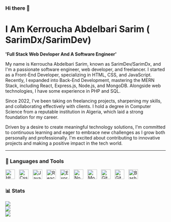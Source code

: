 ### Hi there 👋
# I Am Kerroucha Abdelbari Sarim ( SarimDx/SarimDev)

**'Full Stack Web Devloper And A Software Engineer'**

My name is Kerroucha Abdelbari Sarim, known as SarimDev/SarimDx, and I'm a passionate software engineer, web developer, and freelancer. I started as a Front-End Developer, specializing in HTML, CSS, and JavaScript. Recently, I expanded into Back-End Development, mastering the MERN Stack, including React, Express.js, Node.js, and MongoDB. Alongside web technologies, I have some experience in PHP and SQL.

Since 2022, I've been taking on freelancing projects, sharpening my skills, and collaborating effectively with clients. I hold a degree in Computer Science from a reputable institution in Algeria, which laid a strong foundation for my career.

Driven by a desire to create meaningful technology solutions, I'm committed to continuous learning and eager to embrace new challenges as I grow both personally and professionally. I'm excited about contributing to innovative projects and making a positive impact in the tech world.

---

### 🧰 Languages and Tools

<img align="left" alt="Html" width="30px" style="padding-right:10px;" src="https://cdn.jsdelivr.net/gh/devicons/devicon/icons/html5/html5-original-wordmark.svg" />

<img align="left" alt="Css" width="30px" style="padding-right:10px;"  
  src="https://cdn.jsdelivr.net/gh/devicons/devicon/icons/css3/css3-original-wordmark.svg" />

<img  align="left" alt="Javascript" width="30px" style="padding-right:10px;"
  src="https://cdn.jsdelivr.net/gh/devicons/devicon/icons/javascript/javascript-original.svg" />
          
<img align="left" alt="React" width="30px" style="padding-right:10px;"
  src="https://cdn.jsdelivr.net/gh/devicons/devicon/icons/react/react-original-wordmark.svg" />
                             
<img align="left" alt="Express.js" width="30px" style="padding-right:10px; background-color:white;"
  src="https://cdn.jsdelivr.net/gh/devicons/devicon/icons/express/express-original-wordmark.svg" />
         
           
          
<img align="left" alt="Node.js" width="30px" style="padding-right:10px;"
  src="https://cdn.jsdelivr.net/gh/devicons/devicon/icons/nodejs/nodejs-original-wordmark.svg" />
          
<img align="left" alt="MongoDb.js" width="30px" style="padding-right:10px;"
  src="https://cdn.jsdelivr.net/gh/devicons/devicon/icons/mongodb/mongodb-original-wordmark.svg" />
          
<img align="left" alt="Git" width="30px" style="padding-right:10px;" src="https://cdn.jsdelivr.net/gh/devicons/devicon/icons/git/git-original.svg" />

<img align="left" alt="GitHub" width="30px" style="padding-right:10px;" src="https://cdn.jsdelivr.net/gh/devicons/devicon/icons/github/github-original.svg" />

<img align="left" alt="Bash" width="30px" style="padding-right:10px;" src="https://cdn.jsdelivr.net/gh/devicons/devicon/icons/bash/bash-original.svg" />
<br />

#



### 📊 Stats

![](https://github-readme-stats.vercel.app/api?username=SarimDx&theme=github_dark&hide_border=false&include_all_commits=false&count_private=false)<br/>
![](https://github-readme-streak-stats.herokuapp.com/?user=SarimDx&theme=github_dark&hide_border=false)<br/>
![](https://github-readme-stats.vercel.app/api/top-langs/?username=SarimDx&theme=github_dark&hide_border=false&include_all_commits=false&count_private=false&layout=compact)


#
<!--

**SarimDx/SarimDx** is a ✨ _special_ ✨ repository because its `README.md` (this file) appears on your GitHub profile.

Here are some ideas to get you started:

- 🔭 I’m currently working on ...
- 🌱 I’m currently learning ...
- 👯 I’m looking to collaborate on ...
- 🤔 I’m looking for help with ...
- 💬 Ask me about ...
- 📫 How to reach me: ...
- 😄 Pronouns: ...
- ⚡ Fun fact: ...
-->
